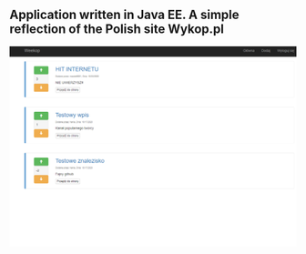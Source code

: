 ## Application written in Java EE. A simple reflection of the Polish site Wykop.pl ##

![Site look](/src/pl/boniaszczuk/weekop/img/site.PNG)

